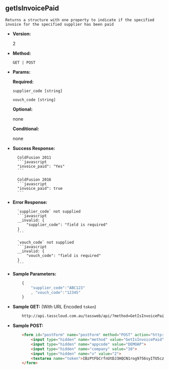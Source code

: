 **getIsInvoicePaid**
----
	Returns a structure with one property to indicate if the specified invoice for the specified supplier has been paid

* **Version:**

	2

* **Method:**

	`GET | POST`
	
*  **Params:**

	**Required:**
 
	`supplier_code [string]`

	`vouch_code [string]`

	**Optional:**

	none

	**Conditional:**

	none

* **Success Response:**
		
		ColdFusion 2011
		```javascript
		"invoice_paid": "Yes"
		```

		ColdFusion 2016
		```javascript
		"invoice_paid": true
		```
 
* **Error Response:**

		`supplier_code` not supplied
		```javascript
		__invalid: {
			"supplier_code": "field is required"
		}
		```
		
		`vouch_code` not supplied
		```javascript
		__invalid: {
			"vouch_code": "field is required"
		}
		```
		
* **Sample Parameters:**

	```javascript
		{ 
			"supplier_code":"ABC123"
			, "vouch_code":"12345"
		}
	```

* **Sample GET:** (With URL Encoded `token`)

	```HTML
		http://api.tasscloud.com.au/tassweb/api/?method=GetIsInvoicePaid&appcode=DEMOAP&company=10&v=2&token=IBzPtFbCrfnUtDJ3HQCN1rog9756syITU5czlRz1pog%3D
	```
	
* **Sample POST:**

	```HTML
		<form id="postForm" name="postForm" method="POST" action="http://api.tasscloud.com.au/tassweb/api/">
			<input type="hidden" name="method" value="GetIsInvoicePaid">
			<input type="hidden" name="appcode" value="DEMOAP">
			<input type="hidden" name="company" value="10">
			<input type="hidden" name="v" value="2">
			<textarea name="token">IBzPtFbCrfnUtDJ3HQCN1rog9756syITU5czlRz1pog=</textarea>
		</form>
	```
